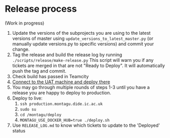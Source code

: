# Release process
(Work in progress)

1. Update the versions of the subprojects you are using to the latest versions
   of master using `update_versions_to_latest_master.py` (or manually update
   versions.py to specific versions) and commit your change.
2. Tag the release and build the release log by running 
   `./scripts/release/make-release.py`
   This script will warn you if any tickets are merged in that are not "Ready 
   to Deploy". It will automatically push the tag and commit.
3. Check build has passed in Teamcity
4. [Connect to the UAT machine and deploy there](staging/README.md)
5. You may go through multiple rounds of steps 1-3 until you have a release
   you are happy to deploy to production.
6. Deploy to live:
   1. `ssh production.montagu.dide.ic.ac.uk`
   1. `sudo su`
   1. `cd /montagu/deploy`
   1. `MONTAGU_USE_DOCKER_HUB=true ./deploy.sh`
7. Use `RELEASE_LOG.md` to know which tickets to update to the 'Deployed' status
